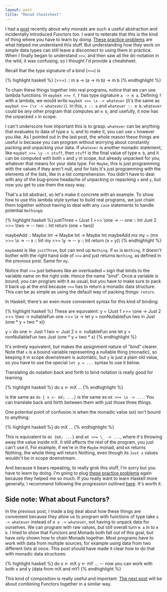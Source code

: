 ```yaml
---
layout: post
title: "Monad Cheatsheet"
---
```


I had a [post](http://ian.ai/2016/05/26/why-monads.html) recently about why monads are such a useful abstraction and incidentally introduced Functors too.
I want to reiterate that this is the kind of thing where you have to learn by doing. [These practice problems](https://mightybyte.github.io/monad-challenges/) are what helped me understand this stuff.
But understanding how they work on simple data types can still leave a disconnect to using them in practice.
When I finally began to understand `>>=`, and then saw all the do-notation in the wild, it was confusing, so I thought I'd provide a cheatsheet.

Recall that the type signature of a bind (`>>=`) is

{% highlight haskell %}
(>>=) :: m a -> (a -> m b) -> m b
{% endhighlight %}

To chain these things together into real programs, notice that we can use lambda functions.
In `maybeX >>= f`, `f` has type signature `a -> m a`.
Defining `f` with a lambda, we would write  `maybeX >>= \x -> whatever` (it's the same as `maybeX >>= (\x -> whatever)`).
In this, `x :: a` and `whatever :: m b`.
`whatever` could be any other program that computes an `m b`, and usefully, it now has the unpacked `x` in scope.

I can't underscore how important this is to grasp.
`whatever` can be anything that evaluates to data of type `m b`, and to make it, you can use `x` however you like.
As I pointed out in the last post, the whole reason these things are useful is because you can program without worrying about constantly packing and unpacking your data.
If `whatever` is another monadic statement, like `maybeY >>= \y -> stuff`, then `stuff` is the final value of type `m b`, and it can be computed with both `x` and `y` in scope, but already unpacked for you, whatever that means for your data type.
For `Maybe`, this is just programming with the values if they aren't null, and for lists it's just programming with the elements of the lists, like in a list comprehension.
You didn't have to deal with any of the bug-prone headache of unpacking or repacking `x` and `y`, but now you get to use them the easy way.

That's a bit abstract, so let's make it concrete with an example.
To show how to use this lambda style syntax to build real programs, we just chain them together without having to deal with any `case` statements to handle potential `Nothing`s:

{% highlight haskell %}
justThree =
   (Just 1 >>= \one -> -- one :: Int
    Just 2 >>= \two -> -- two :: Int
    return (one + two))

maybeAdd :: Maybe Int -> Maybe Int -> Maybe Int
maybeAdd mx my =
   (mx >>= \x ->  -- x :: Int
    my >>= \y ->  -- y :: Int
    return (x + y))
{% endhighlight %}

`maybeAdd` is like `justThree`, but can end up `Nothing`.
If `mx` is `Nothing`, it doesn't bother with the right hand side of `>>=` and just returns `Nothing`, as defined in the previous post.
Same for `my`.

Notice that `>>=` just behaves like an overloaded `=` sign that binds to the variable name on the right side.
Hence the name "bind".
Once a variable is bound, you can program with it as usual, but you have to make sure to pack it back up at the end because `>>=` has to return a monadic data structure.
This can be as simple as using the default way of packing things: `return`.

In Haskell, there's an even more convenient syntax for this kind of binding:

{% highlight haskell %}
These are equivalent:
y = (Just 1      >>= \one ->
     Just 2      >>= \two ->
     nullableFun one >>= \x ->
     let y = nonNullableFun two
      in Just (one * y + two * x))

y = do
  one <- Just 1
  two <- Just 2
  x <- nullableFun one
  let y = nonNullableFun two
  Just (one * y + two * x)
{% endhighlight %}

It's entirely equivalent, but makes the assignment nature of "bind" clearer.
Note that `x` is a bound variable representing a nullable thing (monadic), so keeping it in scope downstream is automatic, but `y` is just a plain old value, so you have to use the special `let y = ...` syntax to use it below.

Translating do notation back and forth to bind notation is really good for learning.

{% highlight haskell %}
do
  x <- mX
  ...
{% endhighlight %}

is the same as `do { x <- mX; ...}` is the same as `mX >>= \x -> ...`.
You can translate back and forth between them with just those three things.

One potential point of confusion is when the monadic value (`mX`) isn't bound to anything:

{% highlight haskell %}
do
  mX
  ...
{% endhighlight %}

This is equivalent to `do {mX; ...}` and `mX >>= \_ -> ...`, where it's throwing away the value inside mX.
It still affects the rest of the program, you just can't use it.
For example, if  we're in the `Maybe` monad, and `mX` returns Nothing, the whole thing will return Nothing, even though its `Just x` values wouldn't be in scope downstream.

And because it bears repeating, to really grok this stuff, I'm sorry but you have to learn by doing.
I'm going to plug [these practice problems](https://mightybyte.github.io/monad-challenges/) again because they helped me so much.
If you really want to learn Haskell more generally, I recommend following the progression outlined [here](https://github.com/bitemyapp/learnhaskell).
It's worth it.

Side note: What about Functors?
--------------------

In the previous post, I made a big deal about how these things are convenient because they allow us to program with functions of type take `a -> whatever` instead of `m a -> whatever`, not having to unpack data for ourselves. We can program with raw values, but still overall turn `m a` in to `m b`.
I  tried to show that Functors and Monads both fall out of this goal, but have only shown how to chain Monads together.
Most programs have to work with data from multiple sources, for example using data from two different lists at once.
This post should have made it clear how to do that with monadic data structures:

{% highlight haskell %}
do
  x <- mX
  y <- mY
  ... -- now you can work with both x and y (data from mX and mY)
{% endhighlight %}

This kind of composition is really useful and important.
[The next post](http://ian.ai/2016/06/07/chaining-functors.html) will be about combining Functors together in a similar way.

